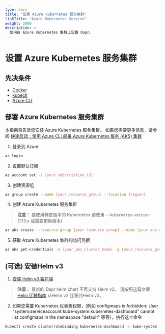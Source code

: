 ```yaml
---
type: docs
title: "设置 Azure Kubernetes 服务集群"
linkTitle: "Azure Kubernetes Service"
weight: 2000
description: >
  如何在 Azure Kubernetes 集群上设置 Dapr。
---
```


# 设置 Azure Kubernetes 服务集群

## 先决条件

- [Docker](https://docs.docker.com/install/)
- [kubectl](https://kubernetes.io/docs/tasks/tools/)
- [Azure CLI](https://docs.microsoft.com/cli/azure/install-azure-cli?view=azure-cli-latest)

## 部署 Azure Kubernetes 服务集群

本指南将告诉您安装 Azure Kubernetes 服务集群。 如果您需要更多信息，请参阅 [快速启动：使用 Azure CLI 部署 Azure Kubernetes 服务 (AKS) 集群](https://docs.microsoft.com/azure/aks/kubernetes-walkthrough)

1. 登录到 Azure

```bash
az login
```

2. 设置默认订阅

```bash
az account set -s [your_subscription_id]
```

3. 创建资源组

```bash
az group create --name [your_resource_group] --location [region]
```

4. 创建 Azure Kubernetes 服务集群

> **注意：** 要使用特定版本的 Kubernetes 请使用 `--kubernetes-version` (1.13.x 或需要更新版本)

```bash
az aks create --resource-group [your_resource_group] --name [your_aks_cluster_name] --node-count 2 --enable-addons http_application_routing --generate-ssh-keys
```

5. 获取 Azure Kubernetes 集群的访问凭据

```bash
az aks get-credentials -n [your_aks_cluster_name] -g [your_resource_group]
```

## (可选) 安装Helm v3

1. [安装 Helm v3 客户端](https://helm.sh/docs/intro/install/)

> **注意：** 最新的 Dapr helm chart 不再支持 Helm v2。 请按照这篇文章 [Helm 迁移指南](https://helm.sh/blog/migrate-from-helm-v2-to-helm-v3/) 从Helm v2 迁移到Helm v3。

2. 如果您需要 Kubernetes 仪表板权限，(例如 configmaps is forbidden: User "system:serviceaccount:kube-system:kubernetes-dashboard" cannot list configmaps in the namespace "default" 等等），执行这个命令

```bash
kubectl create clusterrolebinding kubernetes-dashboard -n kube-system --clusterrole=cluster-admin --serviceaccount=kube-system:kubernetes-dashboard
```